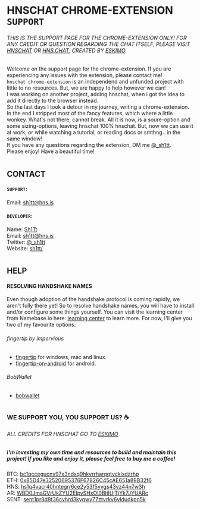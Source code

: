 # HNSCHAT CHROME-EXTENSION `SUPPORT`

###### THIS IS THE SUPPORT PAGE FOR THE CHROME-EXTENSION ONLY! FOR ANY CREDIT OR QUESTION REGARDING THE CHAT ITSELF, PLEASE VISIT [HNSCHAT](https://hnschat/) OR [HNS.CHAT](https://hns.chat/), CREATED BY [ESKIMO](https://github.com/eskimo).

<!-- LOGO -->
Welcome on the support page for the chrome-extension. If you are experiencing any issues with the extension, please contact me!  
`hnschat chrome-extension` is an independend and unfunded project with little to no resources. But, we are happy to help however we can!  
I was working on another project, adding hnschat, when i got the idea to add it directly to the browser instead.  
So the last days I took a detour in my journey, writing a chrome-extension. In the end I stripped most of the fancy features, which where a little wonkey. What's not there, cannot break. All it is now, is a soure-option and some sizing-options, leaving hnschat 100% hnschat. But, now we can use it at work, or while watching a tutorial, or reading docs or smthng.. in the same window!  
If you have any questions regarding the extension, DM me [@_sh1tt](https://twitter.com/@_sh1tt).  
Please enjoy! Have a beautiful time!
#


## CONTACT

#### `SUPPORT`:
<!-- AVATAR -->
Email: [sh1tt@hns.is](sh1tt@hns.is)

#### `DEVELOPER`:
<!-- AVATAR -->
Name: [Sh1Tt](http://sh1tt.hdns.one/)  
Email: [sh1tt@hns.is](sh1tt@hns.is)  
Twitter: [@_sh1tt](twitter.com/sh1tt)  
Website: [sh1tt/](http://sh1tt/)  

#


## HELP

#### RESOLVING HANDSHAKE NAMES
Even though adoption of the handshake protocol is coming rapidly, we aren't fully there yet!
So to resolve handshake names, you will have to install and/or configure some things yourself.
You can visit the learning center from Namebase.io here: [learning center](namebase.io/learningcenter) to learn more.
For now, I'll give you two of my favourite options:
###### fingertip by impervious
- [fingertip](impervious.com/fingertip.html) for windows, mac and linux.
- [fingertip-on-android](https://gist.github.com/Noxturnix/d47eeab10ef95636391507b28ec84ff4) for android.
###### BobWallet
- [bobwallet](bobwallet.io)

#


### WE SUPPORT YOU, YOU SUPPORT US? ☕

###### ALL CREDITS FOR HNSCHAT GO TO [ESKIMO](https://github.com/eskimo)

##### I'm investing my own time and resources to build and maintain this project! If you like and enjoy it, please feel free to buy me a coffee!
BTC: [bc1qccegucnv97x3ndxq9hkvrrharqqtycklxdzrhp](bc1qccegucnv97x3ndxq9hkvrrharqqtycklxdzrhp)  
ETH: [0x85D47e32520695376F67826C45cAE651a89B32f6](0x85D47e32520695376F67826C45cAE651a89B32f6)  
HNS: [hs1q4vacr40hntegrr6ce2y53f5yvgs43vz44n7w3h](hs1q4vacr40hntegrr6ce2y53f5yvgs43vz44n7w3h)  
AR: [WBD0JmaGVrUkZYU2ElpvSHxOl0BltlUjTjYk7JYUARc](WBD0JmaGVrUkZYU2ElpvSHxOl0BltlUjTjYk7JYUARc)  
SENT: [sent1pr8d8t36cvhrd3kyqwy77ztvrkv6vldudkpn5k](sent1pr8d8t36cvhrd3kyqwy77ztvrkv6vldudkpn5k)  
##  
